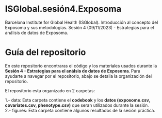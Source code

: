 # ISGlobal.sesión4.Exposoma

Barcelona Institute for Global Health (ISGlobal). Introducción al concepto del Exposoma y sus metodologías. Sesión 4 (09/11/2023) - Estrategias para el análisis de datos de Exposoma.

# Guía del repositorio
En este repositorio encontraras el código y los materiales usados durante la **Sesión 4 - Estrategias para el análsis de datos de Exposoma**. Para ayudarte a navegar por el repositorio, abajo se detalla la organización del repositorio. 

El repositorio esta organizado en 2 carpetas:

1.- data: Esta carpeta contiene el **codebook** y los **datos (exposome.csv, covariates.csv, phenotype.csv)** que seran utilizados durante la sesión.  
2.- figures: Esta carpeta contiene algunos resultados de la sesión práctica. 


